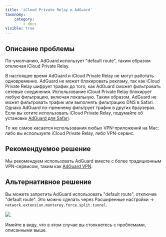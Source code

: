 ```yaml
---
title: 'iCloud Private Relay и AdGuard'
taxonomy:
    category:
        - docs
visible: true
---
```


## Описание проблемы

По-умолчанию, AdGuard использует "default route", таким образом отключая iCloud Private Relay.

В настоящее время AdGuard и iCloud Private Relay не могут работать одновременно. AdGuard не может блокировать рекламу, так как iCloud Private Relay шифрует трафик до того, как AdGuard сможет фильтровать сетевые соединения.  Использование iCloud Private Relay блокирует любую фильтрацию, включая локальную. Таким образом, AdGuard не может фильтровать трафик или выполнять фильтрацию DNS в Safari. Однако AdGuard по-прежнему фильтрует трафик в других браузерах. Если вы хотите использовать iCloud Private Relay, подумайте об установке [AdGuard для Safari](https://adguard.com/ru/adguard-safari/overview.html). 

То же самое касается использования любых VPN-приложений на Mac: либо вы используете iCloud Private Relay, либо VPN-сервис.

## Рекомендуемое решение

Мы рекомендуем использовать AdGuard вместе с более традиционным VPN-сервисом, таким как [AdGuard VPN](https://adguard-vpn.com/).

## Альтернативное решение

Вы можете запретить AdGuard использовать "default route", отключив "default route".  Это можно сделать через Расширенные настройки -> ``network.extension.monterey.force.split.tunnel``. 

<img src="https://cdn.adguard.com/public/Adguard/kb/MAC/mac_adguard_advanced_settings_ru.png">. 

Имейте в виду, что в этом случае вы столкнетесь с проблемами, описанными выше.
